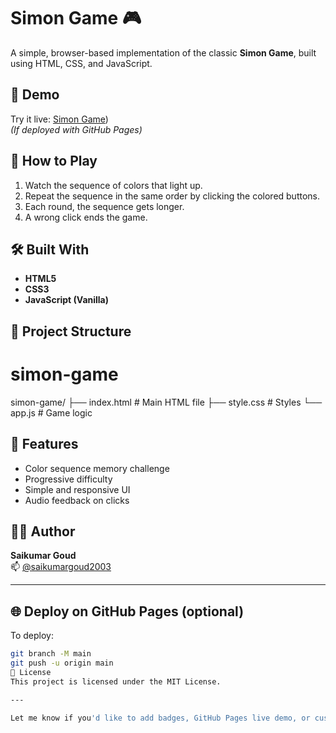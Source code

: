 # Simon Game 🎮

A simple, browser-based implementation of the classic **Simon Game**, built using HTML, CSS, and JavaScript.

## 🚀 Demo

Try it live: [Simon Game](https://saikumargoud2003.github.io/simon-game-../))  
*(If deployed with GitHub Pages)*

## 🧠 How to Play

1. Watch the sequence of colors that light up.
2. Repeat the sequence in the same order by clicking the colored buttons.
3. Each round, the sequence gets longer.
4. A wrong click ends the game.

## 🛠️ Built With

- **HTML5**
- **CSS3**
- **JavaScript (Vanilla)**

## 📂 Project Structure

# simon-game
simon-game/
├── index.html # Main HTML file
├── style.css # Styles
└── app.js # Game logic


## 📌 Features

- Color sequence memory challenge
- Progressive difficulty
- Simple and responsive UI
- Audio feedback on clicks

## 👨‍💻 Author

**Saikumar Goud**  
📫 [@saikumargoud2003](https://github.com/saikumargoud2003)

---

## 🌐 Deploy on GitHub Pages (optional)

To deploy:

```bash
git branch -M main
git push -u origin main
🪪 License
This project is licensed under the MIT License.

---

Let me know if you'd like to add badges, GitHub Pages live demo, or customize it further!
